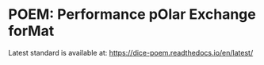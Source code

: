 # POEM: Performance pOlar Exchange forMat

Latest standard is available at:
https://dice-poem.readthedocs.io/en/latest/
